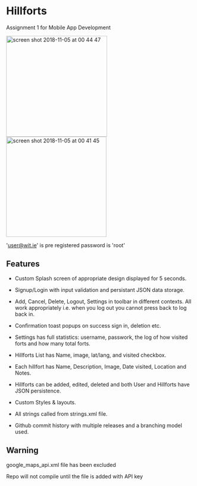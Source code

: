 # Hillforts
Assignment 1 for Mobile App Development

<img width="271" alt="screen shot 2018-11-05 at 00 44 47" src="https://user-images.githubusercontent.com/16647291/47972523-0432ff00-e095-11e8-9199-7aa41f336024.png">
<img width="269" alt="screen shot 2018-11-05 at 00 41 45" src="https://user-images.githubusercontent.com/16647291/47972544-32184380-e095-11e8-8b3f-15adb2b2ad88.png">


'user@wit.ie' is pre registered
password is 'root'

## Features

- Custom Splash screen of appropriate design displayed for 5 seconds.
- Signup/Login with input validation and persistant JSON data storage.
- Add, Cancel, Delete, Logout, Settings in toolbar in different contexts.
  All work appropriately i.e. when you log out you cannot press back to log back in. 
- Confirmation toast popups on success sign in, deletion etc.
- Settings has full statistics: username, passwork, the log of how visited forts and how many total forts.
- Hillforts List has Name, image, lat/lang, and visited checkbox.
- Each hillfort has Name, Description, Image, Date visited, Location and Notes.
- Hillforts can be added, edited, deleted and both User and Hillforts have JSON persistence.

- Custom Styles & layouts.
- All strings called from strings.xml file.
- Github commit history with multiple releases and a branching model used.




## Warning
google_maps_api.xml file has been excluded

Repo will not compile until the file is added with API key
